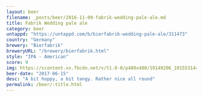```yaml
---
layout: beer
filename: _posts/beer/2016-11-09-fabrik-wedding-pale-ale.md
title: Fabrik Wedding pale ale
category: beer
untappd: "https://untappd.com/b/bierfabrik-wedding-pale-ale/311473"
country: "Germany"
brewery: "Bierfabrik"
breweryURL: "/brewery/bierfabrik.html"
style: "IPA - American"
score: 9
img: https://scontent.xx.fbcdn.net/v/t1.0-0/p480x480/19149206_10155314453328745_3364755495534095112_n.jpg?_nc_cat=104&_nc_ht=scontent.xx&oh=a277c2a5f6bfbf69097c7c376214625d&oe=5C8CDAF5
beer-date: "2017-06-15"
desc: "A bit hoppy, a bit tangy. Rather nice all round"
permalink: /beer/:title.html
---
```

